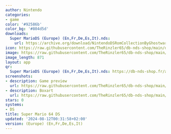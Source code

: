 ```yaml
---
author: Nintendo
categories:
- game
color: '#92586b'
color_bg: '#804d5d'
downloads:
  Super MarioDS (Europe) (En,Fr,De,Es,It).nds:
    url: https://archive.org/download/NintendoDSRomCollectionByGhostware/Super%20MarioDS%20%28Europe%29%20%28En%2CFr%2CDe%2CEs%2CIt%29.nds
icon: https://raw.githubusercontent.com/TheRinzler65/db-nds-shop/main/docs/assets/images/icons/mario64ds.png
image: https://raw.githubusercontent.com/TheRinzler65/db-nds-shop/main/docs/assets/images/icons/mario64ds.png
image_length: 871
layout: app
qr:
  Super MarioDS (Europe) (En,Fr,De,Es,It).nds: https://db-nds-shop.fr/assets/images/qr/super-mariods-europe-enfrdeesit-nds.png
screenshots:
- description: Game preview
  url: https://raw.githubusercontent.com/TheRinzler65/db-nds-shop/main/docs/assets/images/screenshots/supermario64ds/supermario64ds.png
- description: Boxart
  url: https://raw.githubusercontent.com/TheRinzler65/db-nds-shop/main/docs/assets/images/boxart/Super%20MarioDS%20(Europe)%20(En%2CFr%2CDe%2CEs%2CIt).nds.png
stars: 0
systems:
- DS
title: Super Mario 64 DS
updated: '2024-08-12T00:31:58+02:00'
version: (Europe) (En,Fr,De,Es,It)
---
```

